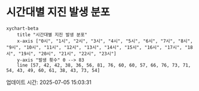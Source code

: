 # 시간대별 지진 발생 분포

```mermaid
xychart-beta
    title "시간대별 지진 발생 분포"
    x-axis ["0시", "1시", "2시", "3시", "4시", "5시", "6시", "7시", "8시", "9시", "10시", "11시", "12시", "13시", "14시", "15시", "16시", "17시", "18시", "19시", "20시", "21시", "22시", "23시"]
    y-axis "발생 횟수" 0 --> 83
    line [57, 42, 42, 38, 36, 56, 81, 76, 60, 60, 57, 66, 76, 73, 71, 54, 43, 49, 60, 61, 38, 43, 73, 54]
```

업데이트 시간: 2025-07-05 15:03:31
